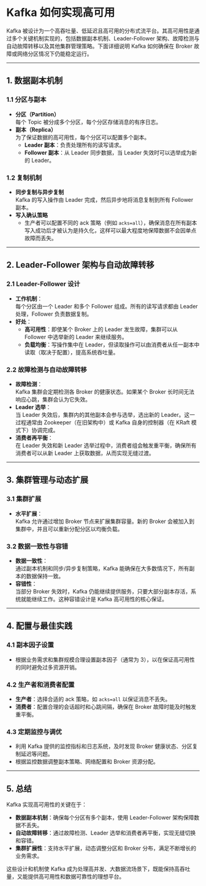 # Kafka 如何实现高可用

Kafka 被设计为一个高吞吐量、低延迟且高可用的分布式流平台。其高可用性是通过多个关键机制实现的，包括数据副本机制、Leader-Follower 架构、故障检测与自动故障转移以及其他集群管理策略。下面详细说明 Kafka 如何确保在 Broker 故障或网络分区情况下仍能稳定运行。

---

## 1. 数据副本机制

### 1.1 分区与副本
- **分区（Partition）**  
  每个 Topic 被分成多个分区，每个分区存储消息的有序日志。
- **副本（Replica）**  
  为了保证数据的高可用性，每个分区可以配置多个副本。
    - **Leader 副本**：负责处理所有的读写请求。
    - **Follower 副本**：从 Leader 同步数据，当 Leader 失效时可以选举成为新的 Leader。

### 1.2 复制机制
- **同步复制与异步复制**  
  Kafka 的写入操作由 Leader 完成，然后异步地将消息复制到所有 Follower 副本。
- **写入确认策略**
    - 生产者可以配置不同的 ack 策略（例如 `acks=all`），确保消息在所有副本写入成功后才被认为是持久化，这样可以最大程度地保障数据不会因单点故障而丢失。

---

## 2. Leader-Follower 架构与自动故障转移

### 2.1 Leader-Follower 设计
- **工作机制**：  
  每个分区由一个 Leader 和多个 Follower 组成。所有的读写请求都由 Leader 处理，Follower 负责数据复制。
- **好处**：
    - **高可用性**：即使某个 Broker 上的 Leader 发生故障，集群可以从 Follower 中选举新的 Leader 来继续服务。
    - **负载均衡**：写操作集中在 Leader，但读取操作可以由消费者从任一副本中读取（取决于配置），提高系统吞吐量。

### 2.2 故障检测与自动故障转移
- **故障检测**：  
  Kafka 集群会定期检测各 Broker 的健康状态。如果某个 Broker 长时间无法响应心跳，集群会认为它失效。
- **Leader 选举**：  
  当 Leader 失效后，集群内的其他副本会参与选举，选出新的 Leader。这一过程通常由 Zookeeper（在旧架构中）或 Kafka 自身的控制器（在 KRaft 模式下）协调完成。
- **消费者再平衡**：  
  在 Leader 失效和新 Leader 选举过程中，消费者组会触发重平衡，确保所有消费者可以从新 Leader 上获取数据，从而实现无缝过渡。

---

## 3. 集群管理与动态扩展

### 3.1 集群扩展
- **水平扩展**：  
  Kafka 允许通过增加 Broker 节点来扩展集群容量。新的 Broker 会被加入到集群中，并且可以重新分配分区以均衡负载。

### 3.2 数据一致性与容错
- **数据一致性**：  
  通过副本机制和同步/异步复制策略，Kafka 能确保在大多数情况下，所有副本的数据保持一致。
- **容错性**：  
  当部分 Broker 失效时，Kafka 仍能继续提供服务，只要大部分副本存活，系统就能继续工作。这种容错设计是 Kafka 高可用性的核心保证。

---

## 4. 配置与最佳实践

### 4.1 副本因子设置
- 根据业务需求和集群规模合理设置副本因子（通常为 3），以在保证高可用性的同时避免过多资源开销。

### 4.2 生产者和消费者配置
- **生产者**：选择合适的 ack 策略，如 `acks=all` 以保证消息不丢失。
- **消费者**：配置合理的会话超时和心跳间隔，确保在 Broker 故障时能及时触发重平衡。

### 4.3 定期监控与调优
- 利用 Kafka 提供的监控指标和日志系统，及时发现 Broker 健康状态、分区复制延迟等问题。
- 根据监控数据调整副本策略、网络配置和 Broker 资源分配。

---

## 5. 总结

Kafka 实现高可用性的关键在于：
- **数据副本机制**：确保每个分区有多个副本，使用 Leader-Follower 架构保障数据不丢失。
- **自动故障转移**：通过故障检测、Leader 选举和消费者再平衡，实现无缝切换和容错。
- **集群扩展性**：支持水平扩展，动态调整分区和 Broker 分布，满足不断增长的业务需求。

这些设计和机制使 Kafka 成为处理高并发、大数据流场景下，既能保持高吞吐量，又能提供高可用性和数据可靠性的理想平台。